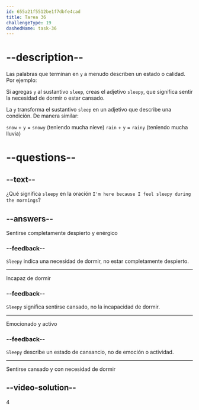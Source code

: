 ```yaml
---
id: 655a21f5512be1f7dbfe4cad
title: Tarea 36
challengeType: 19
dashedName: task-36
---
```


# --description--

Las palabras que terminan en `y` a menudo describen un estado o calidad. Por ejemplo:

Si agregas `y` al sustantivo `sleep`, creas el adjetivo `sleepy`, que significa sentir la necesidad de dormir o estar cansado.

La `y` transforma el sustantivo `sleep` en un adjetivo que describe una condición. De manera similar:

`snow` + `y` = `snowy` (teniendo mucha nieve) `rain` + `y` = `rainy` (teniendo mucha lluvia)

# --questions--

## --text--

¿Qué significa `sleepy` en la oración `I'm here because I feel sleepy during the mornings`?

## --answers--

Sentirse completamente despierto y enérgico

### --feedback--

`Sleepy` indica una necesidad de dormir, no estar completamente despierto.

---

Incapaz de dormir

### --feedback--

`Sleepy` significa sentirse cansado, no la incapacidad de dormir.

---

Emocionado y activo

### --feedback--

`Sleepy` describe un estado de cansancio, no de emoción o actividad.

---

Sentirse cansado y con necesidad de dormir

## --video-solution--

4
